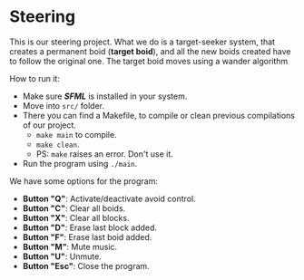 # Steering

This is our steering project. What we do is a target-seeker system, that creates a permanent boid (__target boid__), and all the new boids created have to follow the original one. The target boid moves using a wander algorithm

How to run it:

* Make sure **_SFML_** is installed in your system.
* Move into `src/` folder.
* There you can find a Makefile, to compile or clean previous compilations of our project.
    * `make main` to compile.
    * `make clean`.
    * PS: `make` raises an error. Don't use it.
* Run the program using `./main`.

We have some options for the program:

* __Button "Q"__: Activate/deactivate avoid control.
* __Button "C"__: Clear all boids.
* __Button "X"__: Clear all blocks.
* __Button "D"__: Erase last block added.
* __Button "F"__: Erase last boid added.
* __Button "M"__: Mute music.
* __Button "U"__: Unmute.
* __Button "Esc"__: Close the program.
